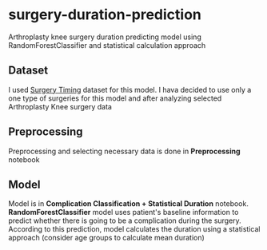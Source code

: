 # surgery-duration-prediction
Arthroplasty knee surgery duration predicting model using RandomForestClassifier and statistical calculation approach

## Dataset
I used [Surgery Timing](https://www.kaggle.com/toluoverscore/surgery-timing) dataset for this model. I hava decided to use only a one type of surgeries for this model and after analyzing selected Arthroplasty Knee surgery data

## Preprocessing
Preprocessing and selecting necessary data is done in **Preprocessing** notebook

## Model
Model is in **Complication Classification + Statistical Duration** notebook. **RandomForestClassifier** model uses patient's baseline information to predict whether there is going to be a complication during the surgery. According to this prediction, model calculates the duration using a statistical approach (consider age groups to calculate mean duration)
